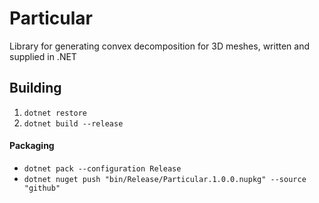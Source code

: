 # Particular
Library for generating convex decomposition for 3D meshes, written and supplied in .NET

## Building

1. ` dotnet restore `
2. ` dotnet build --release `

#### Packaging

- ` dotnet pack --configuration Release `
- ` dotnet nuget push "bin/Release/Particular.1.0.0.nupkg" --source "github" `
